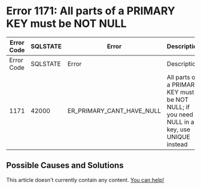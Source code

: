 
# Error 1171: All parts of a PRIMARY KEY must be NOT NULL


| Error Code | SQLSTATE | Error | Description |
| --- | --- | --- | --- |
| Error Code | SQLSTATE | Error | Description |
| 1171 | 42000 | ER_PRIMARY_CANT_HAVE_NULL | All parts of a PRIMARY KEY must be NOT NULL; if you need NULL in a key, use UNIQUE instead |




## Possible Causes and Solutions


This article doesn't currently contain any content. [You can help!](/kb/en/writing-and-editing-knowledge-base-articles/)

